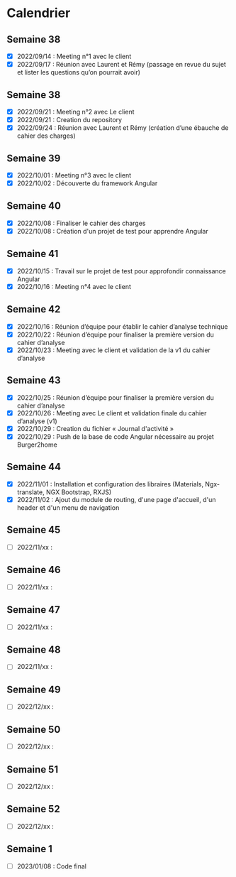 # Calendrier
## Semaine 38
- [x] 2022/09/14 : Meeting n°1 avec le client
- [x] 2022/09/17 : Réunion avec Laurent et Rémy (passage en revue du sujet et lister les questions qu’on pourrait avoir)

## Semaine 38
- [x] 2022/09/21 : Meeting n°2 avec Le client
- [x] 2022/09/21 : Creation du repository
- [x] 2022/09/24 : Réunion avec Laurent et Rémy (création d’une ébauche de cahier des charges)

## Semaine 39
- [x] 2022/10/01 : Meeting n°3 avec le client
- [x] 2022/10/02 : Découverte du framework Angular

## Semaine 40
- [x] 2022/10/08 : Finaliser le cahier des charges
- [x] 2022/10/08 : Création d'un projet de test pour apprendre Angular

## Semaine 41
- [x] 2022/10/15 : Travail sur le projet de test pour approfondir connaissance Angular
- [x] 2022/10/16 : Meeting n°4 avec le client

## Semaine 42
- [x] 2022/10/16 : Réunion d’équipe pour établir le cahier d’analyse technique
- [x] 2022/10/22 : Réunion d’équipe pour finaliser la première version du cahier d’analyse
- [x] 2022/10/23 : Meeting avec le client et validation de la v1 du cahier d’analyse

## Semaine 43
- [x] 2022/10/25 : Réunion d’équipe pour finaliser la première version du cahier d’analyse
- [x] 2022/10/26 : Meeting avec Le client et validation finale du cahier d’analyse (v1)
- [x] 2022/10/29 : Creation du fichier « Journal d'activité »
- [x] 2022/10/29 : Push de la base de code Angular nécessaire au projet Burger2home

## Semaine 44
- [X] 2022/11/01 : Installation et configuration des libraires (Materials, Ngx-translate, NGX Bootstrap, RXJS)
- [X] 2022/11/02 : Ajout du module de routing, d'une page d'accueil, d'un header et d'un menu de navigation

## Semaine 45
- [ ] 2022/11/xx : 

## Semaine 46
- [ ] 2022/11/xx : 

## Semaine 47
- [ ] 2022/11/xx : 

## Semaine 48
- [ ] 2022/11/xx : 

## Semaine 49
- [ ] 2022/12/xx : 

## Semaine 50
- [ ] 2022/12/xx : 

## Semaine 51
- [ ] 2022/12/xx : 

## Semaine 52
- [ ] 2022/12/xx : 

## Semaine 1
- [ ] 2023/01/08 : Code final